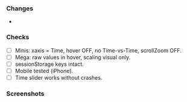 ### Changes
-

### Checks
- [ ] Minis: xaxis = Time, hover OFF, no Time-vs-Time, scrollZoom OFF.
- [ ] Mega: raw values in hover, scaling visual only.
- [ ] sessionStorage keys intact.
- [ ] Mobile tested (iPhone).
- [ ] Time slider works without crashes.

### Screenshots
